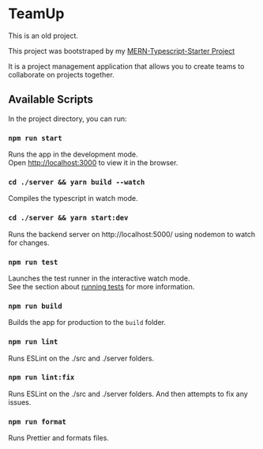 # TeamUp

This is an old project.


This project was bootstraped by my [MERN-Typescript-Starter Project](https://github.com/kcoulsy/MERN-Typescript-Starter)

It is a project management application that allows you to create teams to collaborate on projects together.

## Available Scripts

In the project directory, you can run:

### `npm run start`

Runs the app in the development mode.<br />
Open [http://localhost:3000](http://localhost:3000) to view it in the browser.

### `cd ./server && yarn build --watch`

Compiles the typescript in watch mode.<br />

### `cd ./server && yarn start:dev`

Runs the backend server on http://localhost:5000/ using nodemon to watch for changes.<br />

### `npm run test`

Launches the test runner in the interactive watch mode.<br />
See the section about [running tests](https://facebook.github.io/create-react-app/docs/running-tests) for more information.

### `npm run build`

Builds the app for production to the `build` folder.<br />

### `npm run lint`

Runs ESLint on the ./src and ./server folders.
<br />

### `npm run lint:fix`

Runs ESLint on the ./src and ./server folders. And then attempts to fix any issues.
<br />

### `npm run format`

Runs Prettier and formats files.
<br />
<br />
<br />
<br />
<br />
<br />
